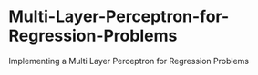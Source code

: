 # Multi-Layer-Perceptron-for-Regression-Problems
Implementing a Multi Layer Perceptron for Regression Problems
